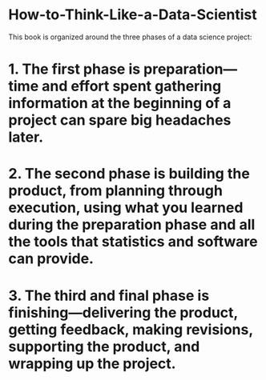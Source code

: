 # How-to-Think-Like-a-Data-Scientist

This book is organized around the three phases of a data science project: 
# 1. The first phase is preparation—time and effort spent gathering information at the beginning of a project can spare big headaches later. 

# 2. The second phase is building the product, from planning through execution, using what you learned during the preparation phase and all the tools that statistics and software can provide.

# 3. The third and final phase is finishing—delivering the product, getting feedback, making revisions, supporting the product, and wrapping up the project.
